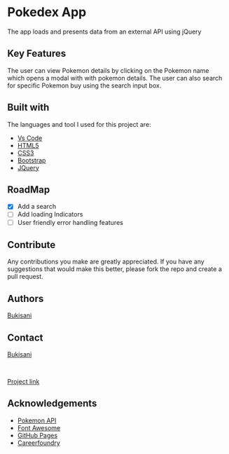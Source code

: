 # Pokedex App

The app loads and presents data from an external API using jQuery

## Key Features

The user can view Pokemon details by clicking on the Pokemon name which opens a modal with with pokemon details.
The user can also search for specific Pokemon buy using the search input box.

## Built with

The languages and tool I used for this project are:

- [Vs Code](https://code.visualstudio.com/)
- [HTML5](https://developer.mozilla.org/en-US/docs/Glossary/HTML5)
- [CSS3](https://www.w3.org/Style/CSS/Overview.en.html)
- [Bootstrap](https://getbootstrap.com)
- [JQuery](https://jquery.com)

## RoadMap

- [x] Add a search
- [ ] Add loading Indicators
- [ ] User friendly error handling features

## Contribute

Any contributions you make are greatly appreciated.
If you have any suggestions that would make this better, please fork the repo and create a pull request.

## Authors

[Bukisani](https://bukisani.github.io/portfolio-website/index.html)

## Contact

[Bukisani](https://www.linkedin.com/in/bukisani-tshuma-323929237/)

<br>

[Project link](https://bukisani.github.io/simple-js-app/?)

## Acknowledgements

- [Pokemon API](https://pokeapi.co/)
- [Font Awesome](https://fontawesome.com)
- [GitHub Pages](https://pages.github.com)
- [Careerfoundry](hhttps://careerfoundry.com/)
